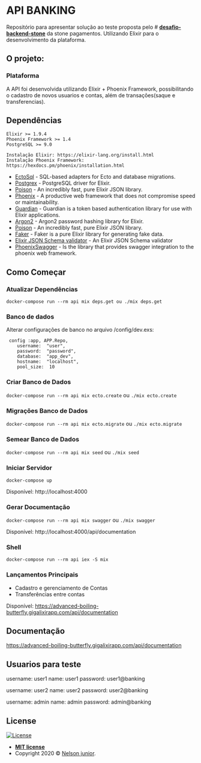 
# API BANKING

Repositório para apresentar solução ao teste proposta pelo # **[desafio-backend-stone](https://gist.github.com/thulio/e021378b27ff471795e37ba5a5b73539)** da stone pagamentos. Utilizando Elixir para o desenvolvimento da plataforma.

## [](https://github.com/juniornelson123/api_banking_teste/blob/master/readme/README_pt.md#o-projeto)O projeto:

### [](https://github.com/juniornelson123/api_banking_teste/blob/master/readme/README_pt.md#plataforma)Plataforma

A API foi desenvolvida utilizando Elixir + Phoenix Framework, possibilitando o cadastro de novos usuarios e contas, além de transações(saque e transferencias).

## [](https://github.com/juniornelson123/api_banking_teste/blob/master/readme/README_pt.md#depend%C3%AAncias)Dependências

	Elixir >= 1.9.4
	Phoenix Framework >= 1.4
	PostgreSQL >= 9.0

	Instalação Elixir: https://elixir-lang.org/install.html
	Instalação Phoenix Framework: https://hexdocs.pm/phoenix/installation.html
	
-   [EctoSql](https://github.com/elixir-ecto/ecto_sql)  - SQL-based adapters for Ecto and database migrations.
-   [Postgrex](https://github.com/elixir-ecto/postgrex)  - PostgreSQL driver for Elixir.
-   [Poison](https://github.com/devinus/poison)  - An incredibly fast, pure Elixir JSON library.
-   [Phoenix](https://github.com/phoenixframework/phoenix)  - A productive web framework that does not compromise speed or maintainability.
-   [Guardian](https://github.com/ueberauth/guardian) - Guardian is a token based authentication library for use with Elixir applications.
-   [Argon2](https://github.com/riverrun/argon2_elixir) - Argon2 password hashing library for Elixir.
-   [Poison](https://github.com/devinus/poison)  - An incredibly fast, pure Elixir JSON library.
-   [Faker](https://github.com/elixirs/faker)  - Faker is a pure Elixir library for generating fake data.
-   [Elixir JSON Schema validator](https://github.com/jonasschmidt/ex_json_schema)  - An Elixir JSON Schema validator
-   [PhoenixSwagger](https://github.com/xerions/phoenix_swagger)  - Is the library that provides swagger integration to the phoenix web framework.

## [](https://github.com/juniornelson123/api_banking_teste/blob/master/readme/README_pt.md#como-come%C3%A7ar)Como Começar

### Atualizar Dependências

```
docker-compose run --rm api mix deps.get ou ./mix deps.get
```

### Banco de dados

Alterar configurações de banco no arquivo /config/dev.exs:

```
 config :app, APP.Repo,
	username:  "user",
	password:  "password",
	database:  "app_dev",
	hostname:  "localhost",
	pool_size:  10
```
### Criar Banco de Dados

```docker-compose run --rm api mix ecto.create``` 
  ou 
```./mix ecto.create```

### Migrações Banco de Dados

```docker-compose run --rm api mix ecto.migrate``` 
  ou 
```./mix ecto.migrate```

### Semear Banco de Dados

```docker-compose run --rm api mix seed``` 
  ou 
```./mix seed```

### Iniciar Servidor

```docker-compose up```

Disponível: http://localhost:4000

### Gerar Documentação

```docker-compose run --rm api mix swagger``` 
  ou 
```./mix swagger```

Disponível: http://localhost:4000/api/documentation

### Shell

```docker-compose run --rm api iex -S mix```


### [](https://github.com/juniornelson123/blob/master/readme/README_pt.md#lan%C3%A7amentos-principais)Lançamentos Principais

- Cadastro e gerenciamento de Contas
- Transferências entre contas

Disponível: https://advanced-boiling-butterfly.gigalixirapp.com/api/documentation

## Documentação

https://advanced-boiling-butterfly.gigalixirapp.com/api/documentation

## Usuarios para teste

username: user1 
name: user1
password: user1@banking

username: user2 
name: user2
password: user2@banking

username: admin 
name: admin
password: admin@banking

## License

[![License](https://camo.githubusercontent.com/107590fac8cbd65071396bb4d04040f76cde5bde/687474703a2f2f696d672e736869656c64732e696f2f3a6c6963656e73652d6d69742d626c75652e7376673f7374796c653d666c61742d737175617265)](http://badges.mit-license.org/)

-   **[MIT license](http://opensource.org/licenses/mit-license.php)**
-   Copyright 2020 ©  [Nelson junior](http://github.com/juniornelson123).
